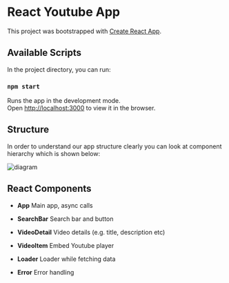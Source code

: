 # React Youtube App

This project was bootstrapped with [Create React App](https://github.com/facebook/create-react-app).

## Available Scripts

In the project directory, you can run:

### `npm start`

Runs the app in the development mode.\
Open [http://localhost:3000](http://localhost:3000) to view it in the browser.

## Structure
In order to understand our app structure clearly you can look at component hierarchy which is shown below:

![diagram](https://user-images.githubusercontent.com/3223085/130098710-ade58493-b515-4e3a-8a5a-18dbc508d37d.png)

## React Components
* **App** 
Main app, async calls

* **SearchBar**
Search bar and button

* **VideoDetail**
Video details (e.g. title, description etc)

* **VideoItem**
Embed Youtube player

* **Loader**
Loader while fetching data

* **Error**
Error handling

